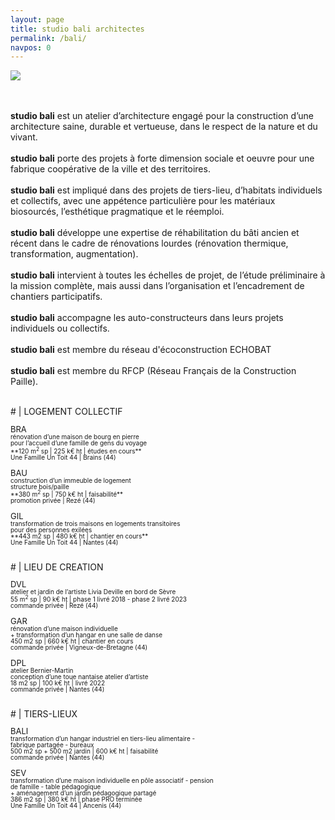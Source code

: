 ```yaml
---
layout: page
title: studio bali architectes 
permalink: /bali/
navpos: 0
---
```


<img class="col three right" src="{{site.baseurl}}/img/wBALI/photo1.jpg"> <br><br><br>

**studio bali** est un atelier d’architecture engagé pour la construction d’une architecture saine, durable et vertueuse, dans le respect de la nature et du vivant. <br><br>
**studio bali** porte des projets à forte dimension sociale et oeuvre pour une fabrique coopérative de la ville et des territoires.<br><br>
**studio bali** est impliqué dans des projets de tiers-lieu, d’habitats individuels et collectifs, avec une appétence particulière pour les matériaux biosourcés, l’esthétique pragmatique et le réemploi.<br><br>
**studio bali** développe une expertise de réhabilitation du bâti ancien et récent dans le cadre de rénovations lourdes (rénovation thermique, transformation, augmentation).<br><br>
**studio bali** intervient à toutes les échelles de projet, de l’étude préliminaire à la mission complète, mais aussi dans l’organisation et l’encadrement de chantiers participatifs.<br><br>
**studio bali** accompagne les auto-constructeurs dans leurs projets individuels ou collectifs.<br><br>
**studio bali** est membre du réseau d'écoconstruction ECHOBAT <br><br>
**studio bali** est membre du RFCP (Réseau Français de la Construction Paille).

<br>
# | LOGEMENT COLLECTIF

<p><div style="line-height:1;"><FONT size="2em"> BRA </FONT> <br>
<FONT size="1em">rénovation d’une maison de bourg en pierre<br>
pour l’accueil d’une famille de gens du voyage<br>
**120 m<sup>2</sup> sp | 225 k€ ht | études en cours** <br>
Une Famille Un Toit 44 | Brains (44) </FONT>

<p><div style="line-height:1;"><FONT size="2em"> BAU </FONT> <br>
<FONT size="1em">construction d’un immeuble de logement<br>
structure bois/paille<br>
**380 m<sup>2</sup> sp | 750 k€ ht | faisabilité**
<br>
promotion privée | Rezé (44) </FONT></div></p>

<p><div style="line-height:1;"><FONT size="2em"> GIL </FONT><br>
<FONT size="1em">transformation de trois maisons en logements transitoires<br>
pour des personnes exilées<br>
**443 m2 sp | 480 k€ ht | chantier en cours** <br>
Une Famille Un Toit 44 | Nantes (44) </FONT></div></p>

<br>
# | LIEU DE CREATION

<p><div style="line-height:1;"><FONT size="2em"> DVL </FONT><br>
<FONT size="1em">atelier et jardin de l’artiste Livia Deville en bord de Sèvre<br>
55 m<sup>2</sup> sp | 90 k€ ht | phase 1 livré 2018 - phase 2 livré 2023<br>
commande privée | Rezé (44) </FONT></div></p>

<p><div style="line-height:1;"><FONT size="2em"> GAR </FONT><br>
<FONT size="1em">rénovation d’une maison individuelle<br>
+ transformation d’un hangar en une salle de danse<br>
450 m2 sp | 660 k€ ht | chantier en cours<br>
commande privée | Vigneux-de-Bretagne (44) </FONT></div></p>

<p><div style="line-height:1;"><FONT size="2em"> DPL </FONT><br>
<FONT size="1em">atelier Bernier-Martin<br>
conception d’une toue nantaise atelier d’artiste<br>
18 m2 sp | 100 k€ ht | livré 2022<br>
commande privée | Nantes (44) </FONT></div></p>

<br>
# | TIERS-LIEUX

<p><div style="line-height:1;"><FONT size="2em"> BALI </FONT><br>
<FONT size="1em">transformation d’un hangar industriel en tiers-lieu alimentaire -<br>
fabrique partagée - bureaux<br>
500 m2 sp + 500 m2 jardin | 600 k€ ht | faisabilité<br>
commande privée | Nantes (44) </FONT></div></p>

<p><div style="line-height:1;"><FONT size="2em"> SEV </FONT><br>
<FONT size="1em">transformation d’une maison individuelle en pôle associatif - pension<br>
de famille - table pédagogique<br>
+ aménagement d’un jardin pédagogique partagé<br>
386 m2 sp | 380 k€ ht | phase PRO terminée<br>
Une Famille Un Toit 44 | Ancenis (44) </FONT></div></p>
